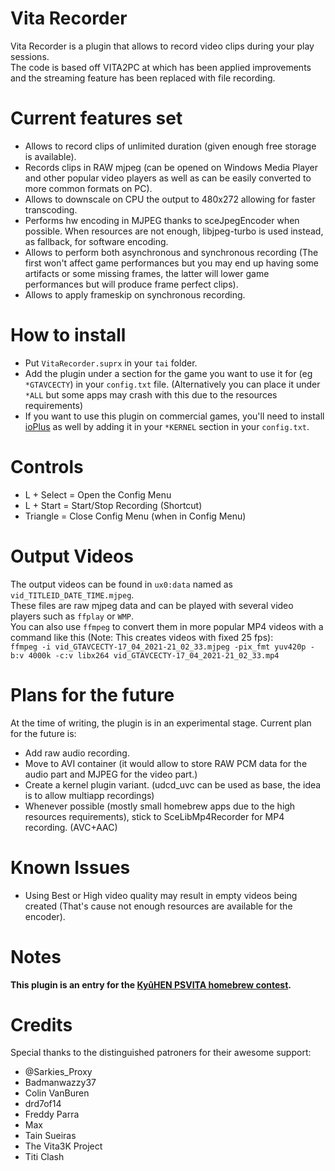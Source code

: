 # Vita Recorder
Vita Recorder is a plugin that allows to record video clips during your play sessions.<br>
The code is based off VITA2PC at which has been applied improvements and the streaming feature has been replaced with file recording.

# Current features set
* Allows to record clips of unlimited duration (given enough free storage is available).
* Records clips in RAW mjpeg (can be opened on Windows Media Player and other popular video players as well as can be easily converted to more common formats on PC).
* Allows to downscale on CPU the output to 480x272 allowing for faster transcoding.
* Performs hw encoding in MJPEG thanks to sceJpegEncoder when possible. When resources are not enough, libjpeg-turbo is used instead, as fallback, for software encoding.
* Allows to perform both asynchronous and synchronous recording (The first won't affect game performances but you may end up having some artifacts or some missing frames, the latter will lower game performances but will produce frame perfect clips).
* Allows to apply frameskip on synchronous recording.

# How to install
* Put `VitaRecorder.suprx` in your `tai` folder.
* Add the plugin under a section for the game you want to use it for (eg `*GTAVCECTY`) in your `config.txt` file. (Alternatively you can place it under `*ALL` but some apps may crash with this due to the resources requirements)
* If you want to use this plugin on commercial games, you'll need to install [ioPlus](https://github.com/CelesteBlue-dev/PSVita-RE-tools/blob/master/ioPlus/ioPlus-0.1/release/ioplus.skprx?raw=true) as well by adding it in your `*KERNEL` section in your `config.txt`.

# Controls
* L + Select = Open the Config Menu
* L + Start = Start/Stop Recording (Shortcut)
* Triangle = Close Config Menu (when in Config Menu)

# Output Videos
The output videos can be found in `ux0:data` named as `vid_TITLEID_DATE_TIME.mjpeg`.<br>
These files are raw mjpeg data and can be played with several video players such as `ffplay` or `WMP`.<br>
You can also use `ffmpeg` to convert them in more popular MP4 videos with a command like this (Note: This creates videos with fixed 25 fps):<br>
`ffmpeg -i vid_GTAVCECTY-17_04_2021-21_02_33.mjpeg -pix_fmt yuv420p -b:v 4000k -c:v libx264 vid_GTAVCECTY-17_04_2021-21_02_33.mp4`

# Plans for the future
At the time of writing, the plugin is in an experimental stage. Current plan for the future is:<br>
* Add raw audio recording.
* Move to AVI container (it would allow to store RAW PCM data for the audio part and MJPEG for the video part.)
* Create a kernel plugin variant. (udcd_uvc can be used as base, the idea is to allow multiapp recordings)
* Whenever possible (mostly small homebrew apps due to the high resources requirements), stick to SceLibMp4Recorder for MP4 recording. (AVC+AAC)

# Known Issues
* Using Best or High video quality may result in empty videos being created (That's cause not enough resources are available for the encoder).

# Notes
<b>This plugin is an entry for the [KyûHEN PSVITA homebrew contest](https://kyuhen.customprotocol.com/en/).</b>

# Credits
Special thanks to the distinguished patroners for their awesome support:
- @Sarkies_Proxy
- Badmanwazzy37
- Colin VanBuren
- drd7of14
- Freddy Parra
- Max
- Tain Sueiras
- The Vita3K Project
- Titi Clash
